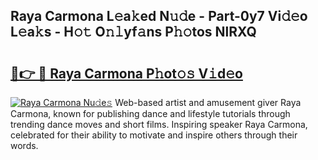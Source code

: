 ## Raya Carmona L𝚎a𝚔ed N𝚞𝚍e - Part-0y7 Vi𝚍𝚎o L𝚎a𝚔s - H𝚘𝚝 O𝚗𝚕yf𝚊ns P𝚑𝚘tos NlRXQ

# <h2><a href="http://kf2o21.oniu.top/?m=Raya+Carmona">🔗👉 🔴 Raya Carmona P𝚑ot𝚘𝚜 V𝚒d𝚎o</a></h2>

[![Raya Carmona Nu𝚍e𝚜](https://i.imgur.com/0qMVB7G.gif)](http://kf2o21.oniu.top/?m=Raya+Carmona)
Web-based artist and amusement giver Raya Carmona, known for publishing dance and lifestyle tutorials through trending dance moves and short films. Inspiring speaker Raya Carmona, celebrated for their ability to motivate and inspire others through their words.  
